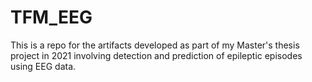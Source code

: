 # TFM_EEG
This is a repo for the artifacts developed as part of my Master's thesis project in 2021 involving detection and prediction of epileptic episodes using EEG data.

